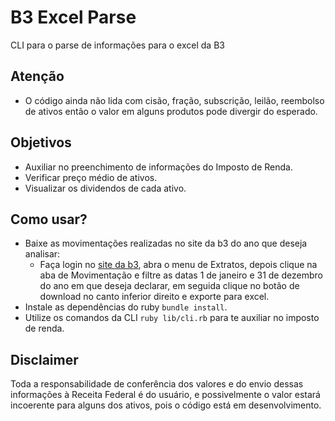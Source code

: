 # B3 Excel Parse

CLI para o parse de informações para o excel da B3

## Atenção

- O código ainda não lida com cisão, fração, subscrição, leilão, reembolso de ativos então o valor em alguns produtos
  pode divergir do esperado.

## Objetivos

- Auxiliar no preenchimento de informações do Imposto de Renda.
- Verificar preço médio de ativos.
- Visualizar os dividendos de cada ativo.

## Como usar?

- Baixe as movimentações realizadas no site da b3 do ano que deseja analisar:
    - Faça login
      no [site da b3](https://www.investidor.b3.com.br/?utm_source=home_b3&utm_medium=botao_area_investidor&utm_campaign=lancamento_area_investidor),
      abra o menu de Extratos, depois clique na aba de Movimentação e filtre as datas 1 de janeiro e 31 de dezembro do
      ano em que deseja declarar, em seguida clique no botão de download no canto inferior direito e exporte para excel.
- Instale as dependências do ruby `bundle install`.
- Utilize os comandos da CLI `ruby lib/cli.rb` para te auxiliar no imposto de renda.

## Disclaimer

Toda a responsabilidade de conferência dos valores e do envio dessas informações à Receita Federal é do usuário, e
possivelmente o valor estará incoerente para alguns dos ativos, pois o código está em desenvolvimento.
